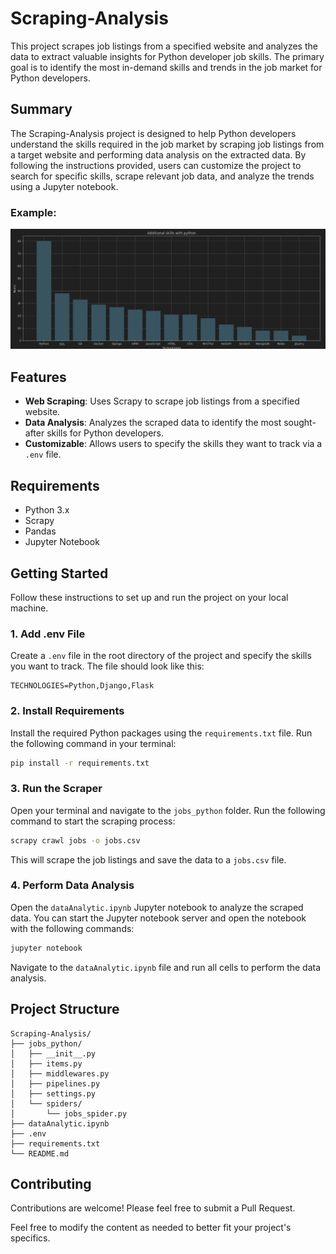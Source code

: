 # Scraping-Analysis

This project scrapes job listings from a specified website and analyzes the data to extract valuable insights for Python developer job skills. The primary goal is to identify the most in-demand skills and trends in the job market for Python developers.

## Summary

The Scraping-Analysis project is designed to help Python developers understand the skills required in the job market by scraping job listings from a target website and performing data analysis on the extracted data. By following the instructions provided, users can customize the project to search for specific skills, scrape relevant job data, and analyze the trends using a Jupyter notebook.

### Example:
![Project Screenshot](screnshots/img.png)
## Features

- **Web Scraping**: Uses Scrapy to scrape job listings from a specified website.
- **Data Analysis**: Analyzes the scraped data to identify the most sought-after skills for Python developers.
- **Customizable**: Allows users to specify the skills they want to track via a `.env` file.

## Requirements

- Python 3.x
- Scrapy
- Pandas
- Jupyter Notebook

## Getting Started

Follow these instructions to set up and run the project on your local machine.

### 1. Add .env File

Create a `.env` file in the root directory of the project and specify the skills you want to track. The file should look like this:

```plaintext
TECHNOLOGIES=Python,Django,Flask
```

### 2. Install Requirements

Install the required Python packages using the `requirements.txt` file. Run the following command in your terminal:

```sh
pip install -r requirements.txt
```

### 3. Run the Scraper

Open your terminal and navigate to the `jobs_python` folder. Run the following command to start the scraping process:

```sh
scrapy crawl jobs -o jobs.csv
```

This will scrape the job listings and save the data to a `jobs.csv` file.

### 4. Perform Data Analysis

Open the `dataAnalytic.ipynb` Jupyter notebook to analyze the scraped data. You can start the Jupyter notebook server and open the notebook with the following commands:

```sh
jupyter notebook
```

Navigate to the `dataAnalytic.ipynb` file and run all cells to perform the data analysis.

## Project Structure

```
Scraping-Analysis/
├── jobs_python/
│   ├── __init__.py
│   ├── items.py
│   ├── middlewares.py
│   ├── pipelines.py
│   ├── settings.py
│   └── spiders/
│       └── jobs_spider.py
├── dataAnalytic.ipynb
├── .env
├── requirements.txt
└── README.md
```

## Contributing

Contributions are welcome! Please feel free to submit a Pull Request.


Feel free to modify the content as needed to better fit your project's specifics.




